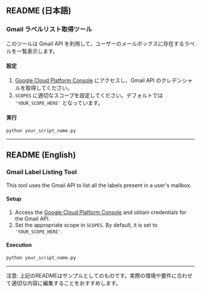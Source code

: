 ## README (日本語)

### Gmail ラベルリスト取得ツール

このツールは Gmail API を利用して、ユーザーのメールボックスに存在するラベルを一覧表示します。

#### 設定

1. [Google Cloud Platform Console](https://console.cloud.google.com/) にアクセスし、Gmail API のクレデンシャルを取得してください。
2. `SCOPES` に適切なスコープを設定してください。デフォルトでは `'YOUR_SCOPE_HERE'` となっています。

#### 実行

```bash
python your_script_name.py
```

---

## README (English)

### Gmail Label Listing Tool

This tool uses the Gmail API to list all the labels present in a user's mailbox.

#### Setup

1. Access the [Google Cloud Platform Console](https://console.cloud.google.com/) and obtain credentials for the Gmail API.
2. Set the appropriate scope in `SCOPES`. By default, it is set to `'YOUR_SCOPE_HERE'`.

#### Execution

```bash
python your_script_name.py
```

---

注意: 上記のREADMEはサンプルとしてのものです。実際の環境や要件に合わせて適切な内容に編集することをおすすめします。